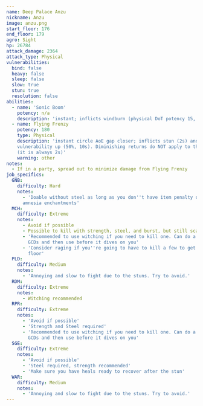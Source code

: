 ```yaml
---
name: Deep Palace Anzu
nickname: Anzu
image: anzu.png
start_floor: 176
end_floor: 179
agro: Sight
hp: 26784
attack_damage: 2364
attack_type: Physical
vulnerabilities:
  bind: false
  heavy: false
  sleep: false
  slow: true
  stun: true
  resolution: false
abilities:
  - name: 'Sonic Boom'
    potency: n/a
    description: 'instant; inflicts windburn (physical DoT potency 15, 20s)'
  - name: Flying Frenzy
    potency: 180
    type: Physical
    description: 'instant circle AoE gap closer; inflicts stun (2s) and
    vulnerability up (50%, 10s). Diminishing returns do NOT apply to this stun
    (it is always 2s)'
    warning: other
notes:
  - If in a party, spread out to minimize damage from Flying Frenzy
job_specifics:
  GNB:
    difficulty: Hard
    notes:
      - 'Doable without steel as long as you don''t have item penalty or
      amnesia enchantments'
  MCH:
    difficulty: Extreme
    notes:
      - Avoid if possible
      - Possible to kill with strength, steel, and burst, but still scary
      - 'Recommended to use witching if you need to kill one. Can do a couple
        GCDs and then use before it dives on you'
      - 'Consider raging if you''re going to have to kill a few to get off the
        floor'
  PLD:
    difficulty: Medium
    notes:
      - 'Annoying and slow to fight due to the stuns. Try to avoid.'
  RDM:
    difficulty: Extreme
    notes:
      - Witching recommended
  RPR:
    difficulty: Extreme
    notes:
      - 'Avoid if possible'
      - 'Strength and Steel required'
      - 'Recommended to use witching if you need to kill one. Can do a couple
        GCDs and then use before it dives on you'
  SGE:
    difficulty: Extreme
    notes:
      - 'Avoid if possible'
      - 'Steel required, strength recommended'
      - 'Make sure you have heals ready to recover after the stun'
  WAR:
    difficulty: Medium
    notes:
      - 'Annoying and slow to fight due to the stuns. Try to avoid.'
---
```

